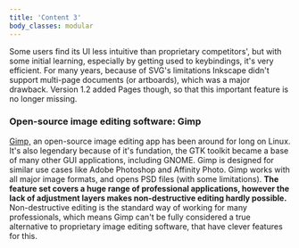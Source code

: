```yaml
---
title: 'Content 3'
body_classes: modular
---
```


Some users find its UI less intuitive than proprietary competitors', but with some initial learning, especially by getting used to keybindings, it's very efficient. For many years, because of SVG's limitations Inkscape didn't support multi-page documents (or artboards), which was a major drawback. Version 1.2 added Pages though, so that this important feature is no longer missing.

### Open-source image editing software: Gimp
[Gimp,](https://www.gimp.org) an open-source image editing app has been around for long on Linux. It's also legendary because of it's fundation, the GTK toolkit became a base of many other GUI applications, including GNOME. Gimp is designed for similar use cases like Adobe Photoshop and Affinity Photo. Gimp works with all major image formats, and opens PSD files (with some limitations). **The feature set covers a huge range of professional applications, however the lack of adjustment layers makes non-destructive editing hardly possible.** Non-destructive editing is the standard way of working for many professionals, which means Gimp can't be fully considered a true alternative to proprietary image editing software, that have clever features for this.